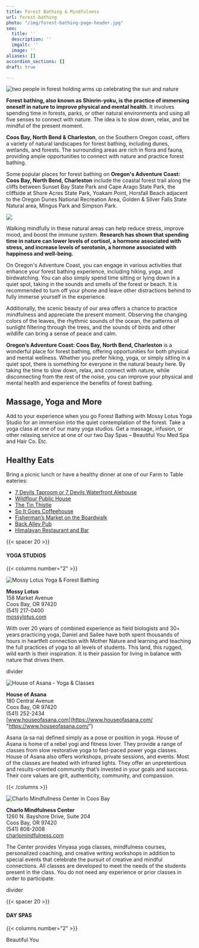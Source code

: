 ```yaml
---
title: Forest Bathing & Mindfulness
url: forest-bathing
photo: "/img/forest-bathing-page-header.jpg"
seo:
  title: ''
  description: ''
  imgalt: ''
  image: ''
aliases: []
accordion_sections: []
draft: true

---
```

![two people in forest holding arms up celebrating the sun and nature](/img/forest-bathing-hero-main-image.jpg)

**Forest bathing, also known as Shinrin-yoku, is the practice of immersing oneself in nature to improve physical and mental health.** It involves spending time in forests, parks, or other natural environments and using all five senses to connect with nature. The idea is to slow down, relax, and be mindful of the present moment.

**Coos Bay, North Bend & Charleston**, on the Southern Oregon coast, offers a variety of natural landscapes for forest bathing, including dunes, wetlands, and forests. The surrounding areas are rich in flora and fauna, providing ample opportunities to connect with nature and practice forest bathing.

Some popular places for forest bathing on **Oregon's Adventure Coast: Coos Bay, North Bend, Charleston** include the coastal forest trail along the cliffs between Sunset Bay State Park and Cape Arago State Park, the cliffside at Shore Acres State Park, Yoakam Point, Horsfall Beach adjacent to the Oregon Dunes National Recreation Area, Golden & Silver Falls State Natural area, Mingus Park and Simpson Park.

![](/img/forest-bathing-collage-695x322.jpg)

Walking mindfully in these natural areas can help reduce stress, improve mood, and boost the immune system. **Research has shown that spending time in nature can lower levels of cortisol, a hormone associated with stress, and increase levels of serotonin, a hormone associated with happiness and well-being.**

On Oregon's Adventure Coast, you can engage in various activities that enhance your forest bathing experience, including hiking, yoga, and birdwatching. You can also simply spend time sitting or lying down in a quiet spot, taking in the sounds and smells of the forest or beach. It is recommended to turn off your phone and leave other distractions behind to fully immerse yourself in the experience.

Additionally, the scenic beauty of our area offers a chance to practice mindfulness and appreciate the present moment. Observing the changing colors of the leaves, the rhythmic sounds of the ocean, the patterns of sunlight filtering through the trees, and the sounds of birds and other wildlife can bring a sense of peace and calm.

**Oregon’s Adventure Coast: Coos Bay, North Bend, Charleston** is a wonderful place for forest bathing, offering opportunities for both physical and mental wellness. Whether you prefer hiking, yoga, or simply sitting in a quiet spot, there is something for everyone in the natural beauty here. By taking the time to slow down, relax, and connect with nature, while disconnecting from the rest of the noise, you can improve your physical and mental health and experience the benefits of forest bathing.

## Massage, Yoga and More

Add to your experience when you go Forest Bathing with Mossy Lotus Yoga Studio for an immersion into the quiet contemplation of the forest. Take a yoga class at one of our many yoga studios. Get a massage, infusion, or other relaxing service at one of our two Day Spas – Beautiful You Med Spa and Hair Co. Etc.

## Healthy Eats

Bring a picnic lunch or have a healthy dinner at one of our Farm to Table eateries:

* [7 Devils Taproom or 7 Devils Waterfront Alehouse](https://7devilsbrewery.com/)
* [Wildflour Public House](https://www.wildflourpub.com/home)
* [The Tin Thistle](https://www.facebook.com/thetinthistlecafe/)
* [So It Goes Coffeehouse](https://www.soitgoescoffee.com/)
* [Fisherman’s Market on the Boardwalk](https://www.facebook.com/fishermensseafoodmarket/)
* [Back Alley Pub](https://northbendlanes.com/Back-Alley-Pub-Grill)
* [Himalayan Restaurant and Bar](https://www.talech.com/biz/ordering/514286/HIMALAYAN-RESTAURANT-BAR-COOS-BAY-OR?fbclid=IwAR2u8k6ZC5rgumnIOPUAcOytdMDRpfG6ziARbt3Rc2TTPMipzfL_71KX4_g#/menu)

{{< spacer 20 >}}

#### YOGA STUDIOS

{{< columns number="2" >}}

![Mossy Lotus Yoga & Forest Bathing](/img/mossy-lotus-345x220.jpg)

**Mossy Lotus**  
158 Market Avenue  
Coos Bay, OR 97420  
(541) 217-0400  
[mossylotus.com](https://mossylotus.com/ "https://mossylotus.com/")

With over 20 years of combined experience as field biologists and 30+ years practicing yoga, Daniel and Sailee have both spent thousands of hours in heartfelt connection with Mother Nature and learning and teaching the full practices of yoga to all levels of students. This land, this rugged, wild earth is their inspiration. It is their passion for living in balance with nature that drives them.

divider

![House of Asana - Yoga & Classes](/img/house-of-asana-345x220.jpg)

**House of Asana**  
180 Central Avenue  
Coos Bay, OR 97420  
(541) 252-2434  
[www.houseofasana.com](https://www.houseofasana.com/ "https://www.houseofasana.com/")

Asana (a·sa·na) defined simply as a pose or position in yoga. House of Asana is home of a rebel yogi and fitness lover. They provide a range of classes from slow restorative yoga to fast-paced power yoga classes. House of Asana also offers workshops, private sessions, and events. Most of the classes are heated with infrared lights. They offer an unpretentious and results-oriented community that’s invested in your goals and success. Their core values are grit, authenticity, community, and compassion.

{{< /columns >}}

![Charlo Mindfullness Center in Coos Bay](/img/charlo.jpeg)

**Charlo Mindfulness Center**  
1260 N. Bayshore Drive, Suite 204  
Coos Bay, OR 97420  
(541) 808-2008  
[charlomindfulness.com](http://charlomindfulness.com/)

The Center provides Vinyasa yoga classes, mindfulness courses, personalized coaching, and creative writing workshops in addition to special events that celebrate the pursuit of creative and mindful connections. All classes are developed to meet the needs of the students present in the class. You do not need any experience or prior classes in order to participate.

divider

{{< spacer 20 >}}

#### DAY SPAS

{{< columns number="2" >}}

Beautiful You
